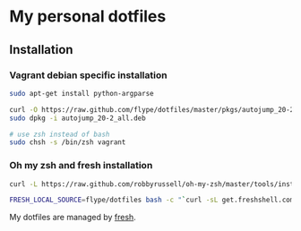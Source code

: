 My personal dotfiles
====================

## Installation

### Vagrant debian specific installation
``` sh
sudo apt-get install python-argparse

curl -O https://raw.github.com/flype/dotfiles/master/pkgs/autojump_20-2_all.deb
sudo dpkg -i autojump_20-2_all.deb

# use zsh instead of bash
sudo chsh -s /bin/zsh vagrant
```

### Oh my zsh and fresh installation
``` sh
curl -L https://raw.github.com/robbyrussell/oh-my-zsh/master/tools/install.sh | sh

FRESH_LOCAL_SOURCE=flype/dotfiles bash -c "`curl -sL get.freshshell.com`"

```

My dotfiles are managed by [fresh].

[fresh]: http://freshshell.com
